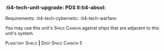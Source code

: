 ### :ti4-tech-unit-upgrade: **PDS II**:ti4-absol:

Requirements: :ti4-tech-cybernetic: :ti4-tech-warfare:

You may use this unit's <span style="font-variant:small-caps;">Space Cannon</span> against ships that are adjacent to this unit's system.

<span style="font-variant:small-caps;">Planetary Shield</span> __|__ <span style="font-variant:small-caps;">Deep Space Cannon</span> 5
